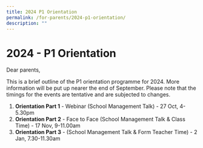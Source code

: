 ```yaml
---
title: 2024 P1 Orientation
permalink: /for-parents/2024-p1-orientation/
description: ""
---
```

# 2024 - P1  Orientation

Dear parents, 

This is a brief outline of the P1 orientation programme for 2024.  More information will be put up nearer the end of September. Please note that the timings for the events are tentative and are subjected to changes. 

1. **Orientation Part 1** - Webinar (School Management Talk) - 27 Oct, 4-5.30pm
2. **Orientation Part 2** -  Face to Face (School Management Talk & Class Time) - 17 Nov, 9-11.00am
3. **Orientation Part 3** - (School Management Talk & Form Teacher Time) - 2 Jan, 7.30-11.30am